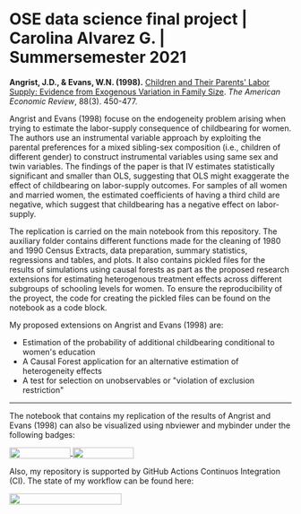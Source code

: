 # OSE data science final project | Carolina Alvarez G. | Summersemester 2021

**Angrist, J.D., & Evans, W.N. (1998).** [Children and Their Parents' Labor Supply: Evidence from Exogenous Variation in Family Size](https://www.jstor.org/stable/116844?seq=1). *The American Economic Review*, 88(3). 450-477. 

Angrist and Evans (1998) focuse on the endogeneity problem arising when trying to estimate the labor-supply consequence of childbearing for women. The authors use an instrumental variable approach by exploiting the parental preferences for a mixed sibling-sex composition (i.e., children of different gender) to construct instrumental variables using same sex and twin variables. The findings of the paper is that IV estimates statistically significant and smaller than OLS, suggesting that OLS might exaggerate the effect of childbearing on labor-supply outcomes. For samples of all women and married women, the estimated coefficients of having a third child are negative, which suggest that childbearing has a negative effect on labor-supply.

The replication is carried on the main notebook from this repository. The auxiliary folder contains different functions made for the cleaning of 1980 and 1990 Census Extracts, data preparation, summary statistics, regressions and tables, and plots. It also contains pickled files for the results of simulations using causal forests as part as the proposed research extensions for estimating heterogenous treatment effects across different subgroups of schooling levels for women. To ensure the reproducibility of the proyect, the code for creating the pickled files can be found on the notebook as a code block.

My proposed extensions on Angrist and Evans (1998) are:

* Estimation of the probability of additional childbearing conditional to women's education
* A Causal Forest application for an alternative estimation of heterogeneity effects
* A test for selection on unobservables or "violation of exclusion restriction"

------------------------------------------------------------------------------------------------------------------------------------------------------------------

The notebook that contains my replication of the results of Angrist and Evans (1998) can also be visualized using nbviewer and mybinder under the following badges:

<a href="https://nbviewer.jupyter.org/github/OpenSourceEconomics/ose-data-science-course-project-carolinalvarez/blob/master/Angrist_and_Evans_1998.ipynb"
   target="_parent">
   <img align="center"
  src="https://raw.githubusercontent.com/jupyter/design/master/logos/Badges/nbviewer_badge.png"
      width="109" height="20">
</a>
<a href="https://mybinder.org/v2/gh/OpenSourceEconomics/ose-data-science-course-project-carolinalvarez/master?filepath=Angrist_and_Evans_1998.ipynb"
    target="_parent">
    <img align="center"
       src="https://mybinder.org/badge_logo.svg"
       width="109" height="20">
</a>

Also, my repository is supported by GitHub Actions Continuos Integration (CI). The state of my workflow can be found here:

</a>
<a href="https://github.com/OpenSourceEconomics/ose-data-science-course-project-carolinalvarez/actions/workflows/ci.yml"
    target="_parent">
    <img align="center"
       src="https://github.com/OpenSourceEconomics/ose-data-science-course-project-carolinalvarez/actions/workflows/ci.yml/badge.svg"
       width="200" height="20">
</a>
